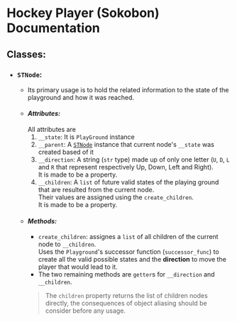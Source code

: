 # Hockey Player (Sokobon) Documentation
## Classes:
- ### `STNode`:
  - Its primary usage is to hold the related information to the state of the playground and how it was reached.
  - #### __*Attributes:*__
    All attributes are 
    1. `__state`: It is `PlayGround` instance
    2. `__parent`: A [`STNode`](#stnode) instance that current node's `__state` was created based of it
    3. `__direction`: A string (`str` type) made up of only one letter (`U`, `D`, `L` and `R` that represent respectively Up, Down, Left and Right). <br> It is made to be a property.
    4. `__children`: A `list` of future valid states of the playing ground that are resulted from the current node. <br> Their values are assigned using the `create_children`. <br> It is made to be a property.
  - #### __*Methods:*__
    - `create_children`: assignes a `list` of all children of the current node to `__children`. <br> Uses the `Playground`'s successor function (`successor_func`) to create all the valid possible states and
    the __direction__ to move the player that would lead to it.
    - The two remaining methods are `getter`s for `__direction` and `__children`.
    > The `children` property returns the list of children nodes directly, the consequences of object aliasing should be consider before any usage. 
